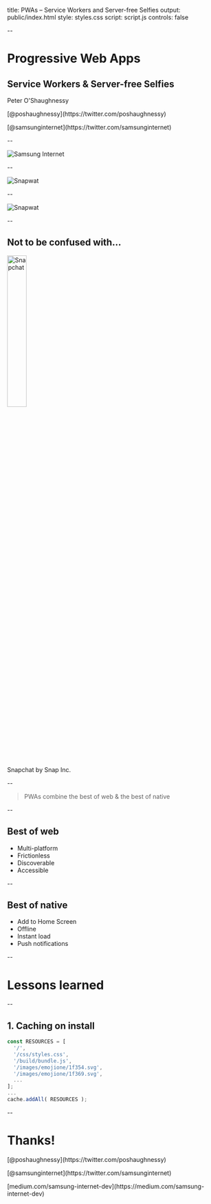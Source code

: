 title: PWAs – Service Workers and Server-free Selfies
output: public/index.html
style: styles.css
script: script.js
controls: false


--

# Progressive Web Apps

## Service Workers & Server-free Selfies

<div class="contact">
  <p>Peter O'Shaughnessy</p>
  <p>[@poshaughnessy](https://twitter.com/poshaughnessy)</p>
  <p>[@samsunginternet](https://twitter.com/samsunginternet)</p>
</div>

--

![Samsung Internet](images/samsunginternet-devrel.jpg)

--

![Snapwat](images/snapwat.png)

--

![Snapwat](images/snapwat-ldnwebperf.png)

--

## Not to be confused with...

<img src="images/snapchat.svg" alt="Snapchat" width="30%"/>
<p class="caption">Snapchat by Snap Inc.</p>

--

<blockquote><p>PWAs combine the best of web & the best of native</p></blockquote>

--

## Best of web

* Multi-platform
* Frictionless
* Discoverable
* Accessible

--

## Best of native

* Add to Home Screen
* Offline
* Instant load
* Push notifications

--

# Lessons learned

--

## 1. Caching on install

```javascript
const RESOURCES = [
  '/',
  '/css/styles.css',
  '/build/bundle.js',
  '/images/emojione/1f354.svg',
  '/images/emojione/1f369.svg',
  ...
];
...
cache.addAll( RESOURCES );
```

--

# Thanks!

<div class="contact">
  <p>[@poshaughnessy](https://twitter.com/poshaughnessy)</p>
  <p>[@samsunginternet](https://twitter.com/samsunginternet)</p>
  <p>[medium.com/samsung-internet-dev](https://medium.com/samsung-internet-dev)</p>
</div>
